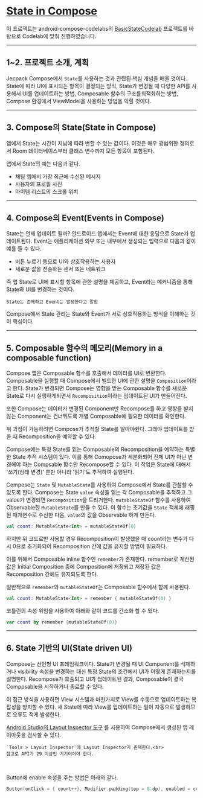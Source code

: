 # [State in Compose](https://developer.android.com/codelabs/jetpack-compose-state?hl=ko&continue=https%3A%2F%2Fdeveloper.android.com%2Fcourses%2Fpathways%2Fjetpack-compose-for-android-developers-1%3Fhl%3Dko%23codelab-https%3A%2F%2Fdeveloper.android.com%2Fcodelabs%2Fjetpack-compose-state#0)

이 프로젝트는 android-compose-codelabs의 [BasicStateCodelab](https://github.com/googlecodelabs/android-compose-codelabs/tree/main/BasicStateCodelab) 프로젝트를 바탕으로 Codelab에 맞춰 진행하였습니다.

---

## 1~2. 프로젝트 소개, 계획
Jecpack Compose에서 `State`를 사용하는 것과 관련된 핵심 개념을 배울 것이다.
State에 따라 UI에 표시되는 항목이 결정되는 방식, State가 변경될 때 다양한 API를 사용해서 UI를 업데이트하는 방법,
Composable 함수의 구조를최적화하는 방법, Compose 환경에서 ViewModel을 사용하는 방법을 익힐 것이다.

---

## 3. Compose의 State(State in Compose)
앱에서 State는 시간이 지남에 따라 변할 수 있는 값이다.
이것은 매우 광범위한 정의로서 Room 데이터베이스부터 클래스 변수까지 모든 항목이 포함된다.

앱에서 State의 예는 다음과 같다.
- 채팅 앱에서 가장 최근에 수신된 메시지
- 사용자의 프로필 사진
- 아이템 리스트의 스크롤 위치

---

## 4. Compose의 Event(Events in Compose)
State는 언제 업데이트 될까?
안드로이드 앱에서는 Event에 대한 응답으로 State가 업데이트된다.
Event는 애플리케이션 외부 또는 내부에서 생성되는 입력으로 다음과 같이 예를 들 수 있다.
- 버튼 누르기 등으로 UI와 상호작용하는 사용자
- 새로운 값을 전송하는 센서 또는 네트워크

즉 앱 State로 UI에 표시할 항목에 관한 설명을 제공하고, Event라는 메커니즘을 통해 State와 UI를 변경하는 것이다.
~~~ 
State는 존재하고 Event는 발생한다고 말함
~~~

Compose에서 State 관리는 State와 Event가 서로 상호작용하는 방식을 이해하는 것이 핵심이다.

---

## 5. Composable 함수의 메모리(Memory in a composable function)
Compose 앱은 Composable 함수를 호출해서 데이터를 UI로 변환한다.
Composable을 실행할 때 Compose에서 빌드한 UI에 관한 설명을 `Composition`이라고 한다.
State가 변경되면 Compose는 영향을 받는 Composable 함수를 새로운 State로 다시 실행하게되면서
`Recomposition`이라는 업데이트된 UI가 만들어진다.

또한 Compose는 데이터가 변경된 Component만 Recompose를 하고 영향을 받지 않는 Component는
건너뛰도록 개별 Composable에 필요한 데이터를 확인한다.

위 과정이 가능하려면 Compose가 추적할 State를 알아야한다.
그래야 업데이트를 받을 때 Recomposition을 예약할 수 있다.

Compose에는 특정 State를 읽는 Composable의 Recomposition을 예약하는 특별한 State 추적 시스템이 있다.
이를 통해 Comopose가 세분화되어 전체 UI가 아닌 변경해야 하는 Compsable 함수만 Recompose할 수 있다.
이 작업은 State에 대해서 '쓰기(상태 변경)' 뿐만 아니라 '읽기'도 추적하여 실행된다.

Compose는 `State` 및 `MutableState`를 사용하여 Compose에서 State를 관찰할 수 있도록 한다.
Compose는 State `value` 속성을 읽는 각 Composable을 추적하고 그 value가 변경되면 `Recomposition`을 트리거한다.
`mutableStateOf` 함수를 사용하여 Observable한 `MutableState`를 만들 수 있다.
이 함수는 초기값을 `State` 객체에 래핑된 매개변수로 수신한 다음, `value`의 값을 Observable 하게 만든다.

```kotlin
val count: MutableState<Int> = mutableStateOf(0)
```

하지만 위 코드로만 사용할 경우 Recomposition이 발생했을 때 count라는 변수가 다시 0으로 초기화되어
Recomposition 간에 값을 유지할 방법이 필요하다.

이를 위해서 Composable inline 함수인 `remember`가 존재한다.
remember로 계산된 값은 Initial Composition 중에 Composition에 저장되고
저장된 값은 Recomposition 간에도 유지되도록 한다.

일반적으로 `remember`와 `mutableStateOf`는 Composable 함수에서 함께 사용된다.

```kotlin
val count: MutableState<Int> = remember { mutableStateOf(0) }
```

코틀린의 속성 위임을 사용하여 아래와 같이 코드를 간소화 할 수 있다.

```kotlin
var count by remember {mutableStateOf(0)}
```

---

## 6. State 기반의 UI(State driven UI)
Compose는 선언형 UI 프레임워크이다.
State가 변경될 때 UI Component를 삭제하거나 visibility 속성을 변경하는 대신
특정 State의 조건에서 UI가 어떻게 존재하는지를 설명한다.
Recompose가 호출되고 UI가 업데이트된 결과, Composable이 결국 Composable을
시작하거나 종료할 수 있다.

이 접근 방식을 사용하면 View 시스템과 마찬가지로 View를 수동으로 업데이트하는 복잡성을 방지할 수 있다.
새 State에 따라 View를 업데이트하는 일이 자동으로 발생하므로 오류도 적게 발생한다.

[Android Studio의 Layout Inspector 도구](https://developer.android.com/studio/debug/layout-inspector?hl=ko)
를 사용하여 Compose에서 생성된 앱 레이아웃을 검사할 수 있다.
~~~
`Tools > Layout Inspector`에 Layout Inspector가 존재한다.<br>
참고로 API가 29 이상인 기기이어야 한다.
~~~

<br>

Button에 enable 속성을 주는 방법은 아래와 같다.
```kotlin
Button(onClick = { count++}, Modifier.padding(top = 8.dp), enabled = count<10)
```
